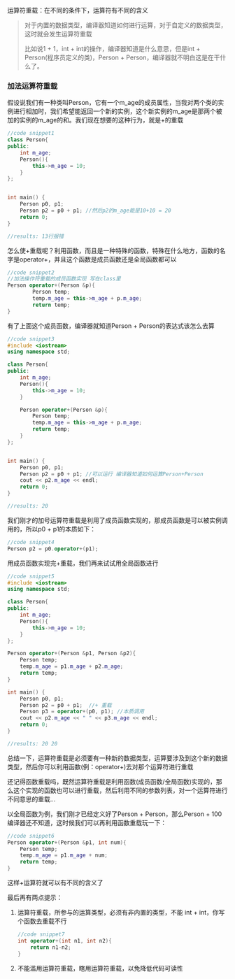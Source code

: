 运算符重载：在不同的条件下，运算符有不同的含义

> 对于内置的数据类型，编译器知道如何进行运算，对于自定义的数据类型，这时就会发生运算符重载
>
> 比如说1 + 1，int + int的操作，编译器知道是什么意思，但是int + Person(程序员定义的类)，Person + Person，编译器就不明白这是在干什么了。

### 加法运算符重载

假设说我们有一种类叫Person，它有一个m_age的成员属性，当我对两个类的实例进行相加时，我们希望能返回一个新的实例，这个新实例的m_age是那两个被加的实例的m_age的和。我们现在想要的这种行为，就是+的重载

```cpp
//code snippet1
class Person{
public:
    int m_age;
    Person(){
        this->m_age = 10;
    }
};


int main() {
    Person p0, p1;
    Person p2 = p0 + p1; //然后p2的m_age能是10+10 = 20
    return 0;
}

//results: 13行报错 
```

怎么使+重载呢？利用函数，而且是一种特殊的函数，特殊在什么地方，函数的名字是operator+，并且这个函数是成员函数还是全局函数都可以

```cpp
//code snippet2
//加法操作符重载的成员函数实现 写在class里
Person operator+(Person &p){
        Person temp;
        temp.m_age = this->m_age + p.m_age;
        return temp;  
}
```

有了上面这个成员函数，编译器就知道Person + Person的表达式该怎么去算

```cpp
//code snippet3
#include <iostream>
using namespace std;

class Person{
public:
    int m_age;
    Person(){
        this->m_age = 10;
    }

    Person operator+(Person &p){
        Person temp;
        temp.m_age = this->m_age + p.m_age;
        return temp;
    }
};


int main() {
    Person p0, p1;
    Person p2 = p0 + p1; //可以运行 编译器知道如何运算Person+Person
    cout << p2.m_age << endl;
    return 0;
}

//results: 20
```

我们刚才的加号运算符重载是利用了成员函数实现的，那成员函数是可以被实例调用的，所以p0 + p1的本质如下：

```cpp
//code snippet4
Person p2 = p0.operator+(p1);
```

用成员函数实现完+重载，我们再来试试用全局函数进行

```cpp
//code snippet5
#include <iostream>
using namespace std;

class Person{
public:
    int m_age;
    Person(){
        this->m_age = 10;
    }
};

Person operator+(Person &p1, Person &p2){
    Person temp;
    temp.m_age = p1.m_age + p2.m_age;
    return temp;
}

int main() {
    Person p0, p1;
    Person p2 = p0 + p1;  //+ 重载
    Person p3 = operator+(p0, p1); //本质调用
    cout << p2.m_age << " " << p3.m_age << endl;
    return 0;
}

//results: 20 20
```

总结一下，运算符重载是必须要有一种新的数据类型，运算要涉及到这个新的数据类型，然后你可以利用函数(例：operator+)去对那个运算符进行重载

还记得函数重载吗，既然运算符重载是利用函数(成员函数/全局函数)实现的，那么这个实现的函数也可以进行重载，然后利用不同的参数列表，对一个运算符进行不同意思的重载...

以全局函数为例，我们刚才已经定义好了Person + Person，那么Person + 100编译器还不知道，这时候我们可以再利用函数重载玩一下：

```cpp
//code snippet6
Person operator+(Person &p1, int num){
    Person temp;
    temp.m_age = p1.m_age + num;
    return temp;
}
```

这样+运算符就可以有不同的含义了

最后再有两点提示：

1. 运算符重载，所参与的运算类型，必须有非内置的类型，不能 int + int，你写个函数去重载不行

   ```cpp
   //code snippet7
   int operator+(int n1, int n2){
       return n1-n2;
   }
   ```

2. 不能滥用运算符重载，瞎用运算符重载，以免降低代码可读性